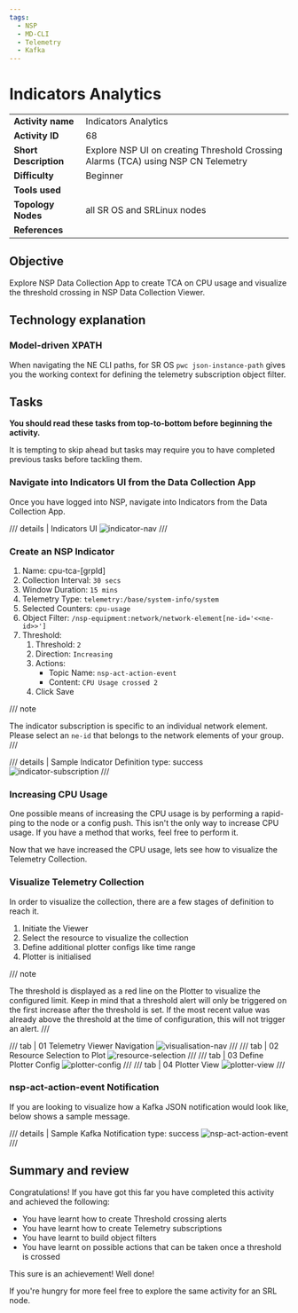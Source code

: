 ```yaml
---
tags:
  - NSP
  - MD-CLI
  - Telemetry
  - Kafka
--- 
```


# Indicators Analytics

|     |     |
| --- | --- |
| **Activity name** | Indicators Analytics |
| **Activity ID** | 68 |
| **Short Description** | Explore NSP UI on creating Threshold Crossing Alarms (TCA) using NSP CN Telemetry |
| **Difficulty** | Beginner |
| **Tools used** |  |
| **Topology Nodes** | all SR OS and SRLinux nodes |
| **References** |  |

## Objective

Explore NSP Data Collection App to create TCA on CPU usage and visualize the threshold crossing in NSP Data Collection Viewer.

## Technology explanation

### Model-driven XPATH

When navigating the NE CLI paths, for SR OS `pwc json-instance-path` gives you the working context for defining the telemetry subscription object filter.

## Tasks

**You should read these tasks from top-to-bottom before beginning the activity.**

It is tempting to skip ahead but tasks may require you to have completed previous tasks before tackling them.  

### Navigate into Indicators UI from the Data Collection App

Once you have logged into NSP, navigate into Indicators from the Data Collection App.

/// details | Indicators UI
![indicator-nav](./images/68-indicators/indicator-ui.png)
///

### Create an NSP Indicator

1. Name: cpu-tca-[grpId]
2. Collection Interval: `30 secs`
3. Window Duration: `15 mins`
4. Telemetry Type: `telemetry:/base/system-info/system`
5. Selected Counters: `cpu-usage`
6. Object Filter: `/nsp-equipment:network/network-element[ne-id='<<ne-id>>']`
7. Threshold:
    1. Threshold: `2`
    2. Direction:  `Increasing`
    3. Actions:
        - Topic Name: `nsp-act-action-event`
        - Content: `CPU Usage crossed 2`
    4. Click Save

/// note

The indicator subscription is specific to an individual network element.
Please select an `ne-id` that belongs to the network elements of your group.
///

/// details | Sample Indicator Definition
    type: success
![indicator-subscription](./images/68-indicators/indicator-subscription.png)
///

### Increasing CPU Usage

One possible means of increasing the CPU usage is by performing a rapid-ping to the node or a config push.
This isn't the only way to increase CPU usage. If you have a method that works, feel free to perform it.

Now that we have increased the CPU usage, lets see how to visualize the Telemetry Collection.

### Visualize Telemetry Collection

In order to visualize the collection, there are a few stages of definition to reach it.

1. Initiate the Viewer
2. Select the resource to visualize the collection
3. Define additional plotter configs like time range
4. Plotter is initialised

/// note

The threshold is displayed as a red line on the Plotter to visualize the configured limit.
Keep in mind that a threshold alert will only be triggered on the first increase after the threshold is set.
If the most recent value was already above the threshold at the time of configuration, this will not trigger an alert.
///

/// tab | 01 Telemetry Viewer Navigation
![visualisation-nav](./images/68-indicators/visualisation-nav.png)
///
/// tab | 02 Resource Selection to Plot
![resource-selection](./images/68-indicators/resource-selection.png)
///
/// tab | 03 Define Plotter Config
![plotter-config](./images/68-indicators/plotter-config.png)
///
/// tab | 04 Plotter View
![plotter-view](./images/68-indicators/plotter-view.png)
///

### nsp-act-action-event Notification

If you are looking to visualize how a Kafka JSON notification would look like, below shows a sample message.

/// details | Sample Kafka Notification
    type: success
![nsp-act-action-event](./images/68-indicators/nsp-act-action-event.png)
///

## Summary and review

Congratulations!  If you have got this far you have completed this activity and achieved the following:

- You have learnt how to create Threshold crossing alerts
- You have learnt how to create Telemetry subscriptions
- You have learnt to build object filters
- You have learnt on possible actions that can be taken once a threshold is crossed

This sure is an achievement! Well done!

If you're hungry for more feel free to explore the same activity for an SRL node.
